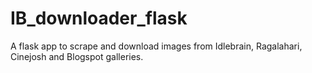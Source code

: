 # IB_downloader_flask

A flask app to scrape and download images from Idlebrain, Ragalahari, Cinejosh and Blogspot galleries.
